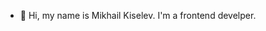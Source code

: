 - 👋 Hi, my name is Mikhail Kiselev. I'm a frontend develper.

<!---
mikhail-a-kiselev/mikhail-a-kiselev is a ✨ special ✨ repository because its `README.md` (this file) appears on your GitHub profile.
You can click the Preview link to take a look at your changes.
--->

